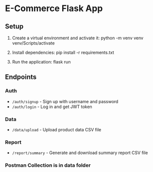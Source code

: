 # E-Commerce Flask App

## Setup

1. Create a virtual environment and activate it:
    python -m venv venv
    venv/Scripts/activate

2. Install dependencies:
    pip install -r requirements.txt

3. Run the application:
    flask run

## Endpoints

### Auth
- `/auth/signup` - Sign up with username and password
- `/auth/login` - Log in and get JWT token

### Data
- `/data/upload` - Upload product data CSV file

### Report
- `/report/summary` - Generate and download summary report CSV file

### Postman Collection is in data folder